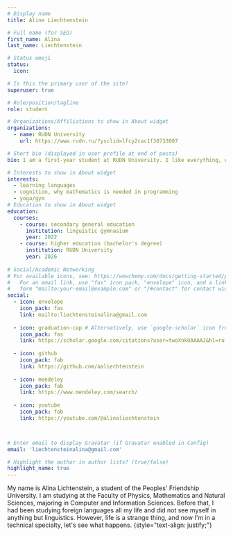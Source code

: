 ```yaml
---
# Display name
title: Aline Liechtenstein

# Full name (for SEO)
first_name: Alina
last_name: Liechtenstein

# Status emoji
status: 
  icon: 

# Is this the primary user of the site?
superuser: true

# Role/position/tagline
role: student 

# Organizations/Affiliations to show in About widget
organizations:
  - name: RUDN University
    url: https://www.rudn.ru/?ysclid=lfcy2cac1f38733007

# Short bio (displayed in user profile at end of posts)
bio: I am a first-year student at RUDN University. I like everything, except that I don't understand why there is so much mathematics in Computer and Information Sciences... I feel that my purpose is whether a programmer needs mathematics or not

# Interests to show in About widget
interests:
  - learning languages
  - cognition, why mathematics is needed in programming
  - yoga/gym
# Education to show in About widget
education:
  courses:
    - course: secondary general education
      institution: linguistic gymnasium
      year: 2022
    - course: higher education (bachelor's degree)
      institution: RUDN University
      year: 2026
    
# Social/Academic Networking
# For available icons, see: https://wowchemy.com/docs/getting-started/page-builder/#icons
#   For an email link, use "fas" icon pack, "envelope" icon, and a link in the
#   form "mailto:your-email@example.com" or "/#contact" for contact widget.
social:
  - icon: envelope
    icon_pack: fas
    link: mailto:liechtensteinalina@gmail.com
    
  - icon: graduation-cap # Alternatively, use `google-scholar` icon from `ai` icon pack
    icon_pack: fas
    link: https://scholar.google.com/citations?user=twoXnkUAAAAJ&hl=ru
    
  - icon: github
    icon_pack: fab
    link: https://github.com/aaliechtenstein
    
  - icon: mendeley  
    icon_pack: fab
    link: https://www.mendeley.com/search/
    
  - icon: youtube
    icon_pack: fab
    link: https://youtube.com/@alinaliechtenstein



# Enter email to display Gravatar (if Gravatar enabled in Config)
email: 'liechtensteinalina@gmail.com'

# Highlight the author in author lists? (true/false)
highlight_name: true
---
```


My name is Alina Lichtenstein, a student of the Peoples' Friendship University. I am studying at the Faculty of Physics, Mathematics and Natural Sciences, majoring in Computer and Information Sciences. Before that, I had been studying foreign languages all my life and did not see myself in anything but linguistics. However, life is a strange thing, and now I'm in a technical specialty, let's see what happens.
{style="text-align: justify;"}
